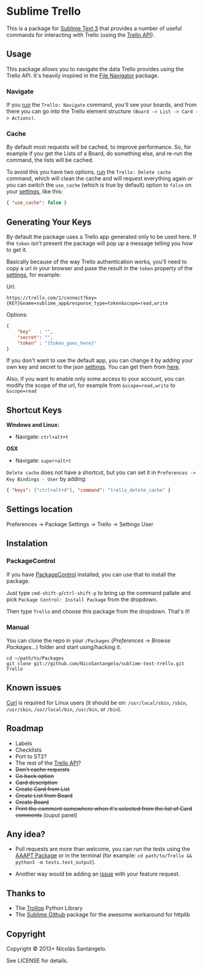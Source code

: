 # Sublime Trello

This is a package for [Sublime Text 3](http://www.sublimetext.com/3) that provides a number of useful commands for interacting with Trello (using the [Trello API](https://trello.com/docs/index.html)).

## Usage

This package allows you to navigate the data Trello provides using the Trello API. It's heavily inspired in the [File Navigator](https://github.com/Chris---/SublimeText-File-Navigator) package.

### Navigate

If you [run][1] the `Trello: Navigate` command, you'll see your boards, and from there you can go into the Trello element structure `(Board -> List -> Card -> Actions)`.

### Cache

By default most requests will be cached, to improve performance. So, for example if you get the Lists of a Board, do something else, and re-run the command, the lists will be cached.

To avoid this you have two options, [run][1] the `Trello: Delete cache` command, which will clean the cache and will request everything again *or* you can switch the `use_cache` (which is true by default) option to `false` on your [settings][3], like this:

````json
{ "use_cache": false }
````

## Generating Your Keys
By default the package uses a Trello app generated only to be used here. If the `token` isn't present the package will pop up a message telling you how to get it.

Basically because of the way Trello authentication works, you'll need to copy a url in your browser and pase the result in the `token` property of the [settings][3], for example:

Url:

````
https://trello.com/1/connect?key={KEY}&name=sublime_app&response_type=token&scope=read,write
````

Options:

````json
{
    "key"   : "",
    "secret": "",
    "token" : "{token_goes_here}"
}
````

If you don't want to use the default app, you can change it by adding your own key and secret to the json [settings][3]. You can get them from [here](https://trello.com/1/appKey/generate).

Also, if you want to enable only some access to your account, you can modify the scope of the url, for example from `&scope=read,write` to `&scope=read` 

## Shortcut Keys

**Windows and Linux:**

 * Navigate: `ctrl+alt+t`

**OSX**

 * Navigate: `super+alt+t`


`Delete cache` does not have a shortcut, but you can set it in `Preferences -> Key Bindings - User` by adding:

````json
{ "keys": ["ctrl+alt+d"], "command": "trello_delete_cache" }
````

## Settings location
Preferences -> Package Settings -> Trello -> Settings User

## Instalation

### PackageControl
If you have [PackageControl](http://wbond.net/sublime_packages/package_control) installed, you can use that to install the package.

Just type `cmd-shift-p`/`ctrl-shift-p` to bring up the command pallate and pick `Package Control: Install Package` from the dropdown.

Then type `Trello` and choose this package from the dropdown. That's it!

### Manual

You can clone the repo in your `/Packages` (*Preferences -> Browse Packages...*) folder and start using/hacking it.
    
    cd ~/path/to/Packages
    git clone git://github.com/NicoSantangelo/sublime-text-trello.git Trello

## Known issues

[Curl](http://curl.haxx.se/) is required for Linux users (it should be on:
`/usr/local/sbin`, `/sbin`,  `/usr/sbin`, `/usr/local/bin`, `/usr/bin`, or `/bin`).


## Roadmap

* Labels
* Checklists
* Port to ST2?
* The rest of the [Trello API](https://trello.com/docs/index.html)?
* ~~Don't cache requests~~
* ~~Go back option~~
* ~~Card description~~
* ~~Create Card from List~~
* ~~Create List from Board~~
* ~~Create Board~~
* ~~Print the comment somewhere when it's selected from the list of Card comments~~ (ouput panel)

## Any idea?

* Pull requests are more than welcome, you can run the tests using the [AAAPT Package](https://github.com/guillermooo/AAAPT) or in the terminal (for example: `cd path/to/Trello && python3 -m tests.test_output`).

* Another way would be adding an [issue](https://github.com/NicoSantangelo/sublime-text-trello/issues) with your feature request.

## Thanks to
* The [Trollop](https://bitbucket.org/btubbs/trollop) Python Library
* The [Sublime Github](https://github.com/bgreenlee/sublime-github) package for the awesome workaround for httplib

## Copyright

Copyright &copy; 2013+ Nicolás Santángelo. 

See LICENSE for details.

  [1]: https://github.com/NicoSantangelo/sublime-text-trello#shortcut-keys
  [2]: https://github.com/NicoSantangelo/sublime-text-trello#roadmap
  [3]: https://github.com/NicoSantangelo/sublime-text-trello#settings-location
